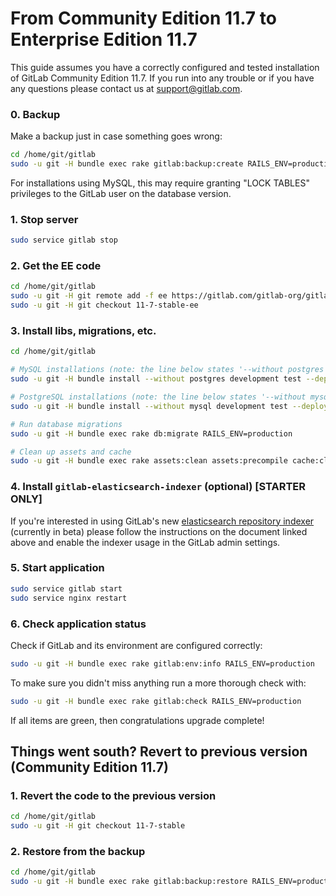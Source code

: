 # From Community Edition 11.7 to Enterprise Edition 11.7

This guide assumes you have a correctly configured and tested installation of
GitLab Community Edition 11.7. If you run into any trouble or if you have any
questions please contact us at [support@gitlab.com].

### 0. Backup

Make a backup just in case something goes wrong:

```bash
cd /home/git/gitlab
sudo -u git -H bundle exec rake gitlab:backup:create RAILS_ENV=production
```

For installations using MySQL, this may require granting "LOCK TABLES"
privileges to the GitLab user on the database version.

### 1. Stop server

```bash
sudo service gitlab stop
```

### 2. Get the EE code

```bash
cd /home/git/gitlab
sudo -u git -H git remote add -f ee https://gitlab.com/gitlab-org/gitlab-ee.git
sudo -u git -H git checkout 11-7-stable-ee
```

### 3. Install libs, migrations, etc.

```bash
cd /home/git/gitlab

# MySQL installations (note: the line below states '--without postgres')
sudo -u git -H bundle install --without postgres development test --deployment

# PostgreSQL installations (note: the line below states '--without mysql')
sudo -u git -H bundle install --without mysql development test --deployment

# Run database migrations
sudo -u git -H bundle exec rake db:migrate RAILS_ENV=production

# Clean up assets and cache
sudo -u git -H bundle exec rake assets:clean assets:precompile cache:clear RAILS_ENV=production
```

### 4. Install `gitlab-elasticsearch-indexer` (optional) **[STARTER ONLY]**

If you're interested in using GitLab's new [elasticsearch repository indexer](../integration/elasticsearch.md#elasticsearch-repository-indexer-beta) (currently in beta)
please follow the instructions on the document linked above and enable the
indexer usage in the GitLab admin settings.

### 5. Start application

```bash
sudo service gitlab start
sudo service nginx restart
```

### 6. Check application status

Check if GitLab and its environment are configured correctly:

```bash
sudo -u git -H bundle exec rake gitlab:env:info RAILS_ENV=production
```

To make sure you didn't miss anything run a more thorough check with:

```bash
sudo -u git -H bundle exec rake gitlab:check RAILS_ENV=production
```

If all items are green, then congratulations upgrade complete!

## Things went south? Revert to previous version (Community Edition 11.7)

### 1. Revert the code to the previous version

```bash
cd /home/git/gitlab
sudo -u git -H git checkout 11-7-stable
```

### 2. Restore from the backup

```bash
cd /home/git/gitlab
sudo -u git -H bundle exec rake gitlab:backup:restore RAILS_ENV=production
```

[support@gitlab.com]: mailto:support@gitlab.com
